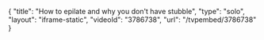 {
    "title": "How to epilate and why you don't have stubble",
    "type": "solo",
    "layout": "iframe-static",
    "videoId": "3786738",
    "url": "\/tvpembed\/3786738"
}